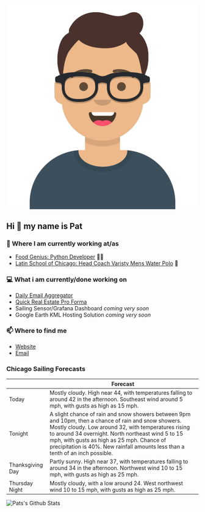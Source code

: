 [![Social banner for p-j-falconer](https://raw.githubusercontent.com/P-J-FALCONER/P-J-FALCONER/master/assets/avataaars.svg)](https://patfalconer.com/)
## Hi :wave: my name is Pat

### 💼 Where I am currently working at/as
- [Food Genius: Python Developer](https://getfoodgenius.com/) 🍔🐍
- [Latin School of Chicago: Head Coach Varisty Mens Water Polo](https://www.latinschool.org/) 🤽


### 💻 What i am currently/done working on
 - [Daily Email Aggregator](https://github.com/P-J-FALCONER/dott_daily_mail)
 - [Quick Real Estate Pro Forma](https://github.com/P-J-FALCONER/henry)
 - Sailing Sensor/Grafana Dashboard *coming very soon*
 - Google Earth KML Hosting Solution *coming very soon*

### 📫 Where to find me
 - [Website](https://patfalconer.com/)
 - [Email](mailto:patrick.j.falconer@gmail.com)


### Chicago Sailing Forecasts
|   | Forecast  |
|---|---|
| Today | Mostly cloudy. High near 44, with temperatures falling to around 42 in the afternoon. Southeast wind around 5 mph, with gusts as high as 15 mph. |
| Tonight | A slight chance of rain and snow showers between 9pm and 10pm, then a chance of rain and snow showers. Mostly cloudy. Low around 32, with temperatures rising to around 34 overnight. North northeast wind 5 to 15 mph, with gusts as high as 25 mph. Chance of precipitation is 40%. New rainfall amounts less than a tenth of an inch possible. |
| Thanksgiving Day | Partly sunny. High near 37, with temperatures falling to around 34 in the afternoon. Northwest wind 10 to 15 mph, with gusts as high as 25 mph. |
| Thursday Night | Mostly cloudy, with a low around 24. West northwest wind 10 to 15 mph, with gusts as high as 25 mph. |

![Pats's Github Stats](https://github-readme-stats.vercel.app/api?username=p-j-falconer&show_icons=true&theme=radical)
